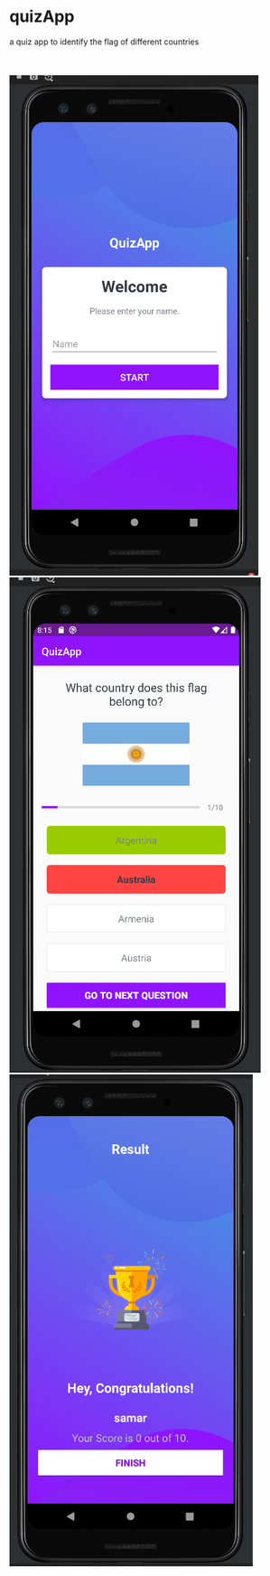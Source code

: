 # quizApp
a quiz app to identify the flag of different countries
<br /><br /><br /><br />
![alt text](https://github.com/Samarjiit/quizApp/blob/master/1.png?raw=true)
![alt text](https://github.com/Samarjiit/quizApp/blob/master/2.png?raw=true)
![alt text](https://github.com/Samarjiit/quizApp/blob/master/3.png?raw=true)



